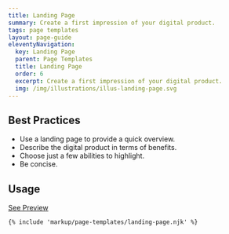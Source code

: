 ```yaml
---
title: Landing Page
summary: Create a first impression of your digital product.
tags: page templates
layout: page-guide
eleventyNavigation:
  key: Landing Page
  parent: Page Templates
  title: Landing Page
  order: 6
  excerpt: Create a first impression of your digital product.
  img: /img/illustrations/illus-landing-page.svg
---
```


## Best Practices

- Use a landing page to provide a quick overview.
- Describe the digital product in terms of benefits.
- Choose just a few abilities to highlight.
- Be concise.

## Usage

<a class="btn btn-primary" href="/page-templates/landing-page-public/" target="_blank">See Preview</a>

``` html
{% include 'markup/page-templates/landing-page.njk' %}
```
